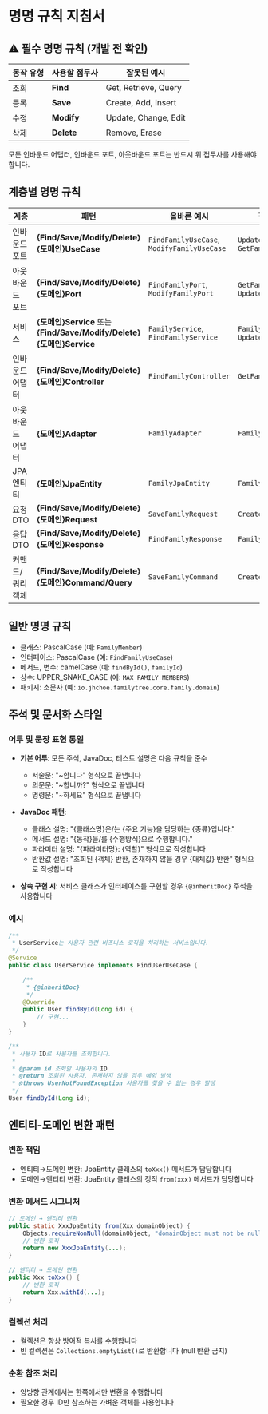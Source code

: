# 명명 규칙 지침서

## ⚠️ 필수 명명 규칙 (개발 전 확인)

| 동작 유형 | 사용할 접두사 | 잘못된 예시 |
|---------|------------|------------|
| 조회 | **Find** | Get, Retrieve, Query |
| 등록 | **Save** | Create, Add, Insert |
| 수정 | **Modify** | Update, Change, Edit |
| 삭제 | **Delete** | Remove, Erase |

모든 인바운드 어댑터, 인바운드 포트, 아웃바운드 포트는 반드시 위 접두사를 사용해야 합니다.

## 계층별 명명 규칙

| 계층 | 패턴 | 올바른 예시 | 잘못된 예시 |
|-----|-----|---------|------------|
| 인바운드 포트 | **{Find/Save/Modify/Delete}{도메인}UseCase** | `FindFamilyUseCase`, `ModifyFamilyUseCase` | `UpdateFamilyUseCase`, `GetFamilyUseCase` |
| 아웃바운드 포트 | **{Find/Save/Modify/Delete}{도메인}Port** | `FindFamilyPort`, `ModifyFamilyPort` | `GetFamilyPort`, `UpdateFamilyPort` |
| 서비스 | **{도메인}Service** 또는 **{Find/Save/Modify/Delete}{도메인}Service** | `FamilyService`, `FindFamilyService` | `FamilyManager`, `UpdateFamilyService` |
| 인바운드 어댑터 | **{Find/Save/Modify/Delete}{도메인}Controller** | `FindFamilyController` | `GetFamilyController` |
| 아웃바운드 어댑터 | **{도메인}Adapter** | `FamilyAdapter` | `FamilyRepository` |
| JPA 엔티티 | **{도메인}JpaEntity** | `FamilyJpaEntity` | `FamilyEntity` |
| 요청 DTO | **{Find/Save/Modify/Delete}{도메인}Request** | `SaveFamilyRequest` | `CreateFamilyRequest` |
| 응답 DTO | **{Find/Save/Modify/Delete}{도메인}Response** | `FindFamilyResponse` | `FamilyDTO` |
| 커맨드/쿼리 객체 | **{Find/Save/Modify/Delete}{도메인}Command/Query** | `SaveFamilyCommand` | `CreateFamilyCommand` |

## 일반 명명 규칙

- 클래스: PascalCase (예: `FamilyMember`)
- 인터페이스: PascalCase (예: `FindFamilyUseCase`)
- 메서드, 변수: camelCase (예: `findById()`, `familyId`)
- 상수: UPPER_SNAKE_CASE (예: `MAX_FAMILY_MEMBERS`)
- 패키지: 소문자 (예: `io.jhchoe.familytree.core.family.domain`)

## 주석 및 문서화 스타일

### 어투 및 문장 표현 통일

- **기본 어투**: 모든 주석, JavaDoc, 테스트 설명은 다음 규칙을 준수
  - 서술문: "~합니다" 형식으로 끝냅니다
  - 의문문: "~합니까?" 형식으로 끝냅니다
  - 명령문: "~하세요" 형식으로 끝냅니다
  
- **JavaDoc 패턴**:
  - 클래스 설명: "{클래스명}은/는 {주요 기능}을 담당하는 {종류}입니다."
  - 메서드 설명: "{동작}을/를 {수행방식}으로 수행합니다."
  - 파라미터 설명: "{파라미터명}: {역할}" 형식으로 작성합니다
  - 반환값 설명: "조회된 {객체} 반환, 존재하지 않을 경우 {대체값} 반환" 형식으로 작성합니다
  
- **상속 구현 시**: 서비스 클래스가 인터페이스를 구현할 경우 `{@inheritDoc}` 주석을 사용합니다

### 예시
```java
/**
 * UserService는 사용자 관련 비즈니스 로직을 처리하는 서비스입니다.
 */
@Service
public class UserService implements FindUserUseCase {

    /**
     * {@inheritDoc}
     */
    @Override
    public User findById(Long id) {
        // 구현...
    }
}

/**
 * 사용자 ID로 사용자를 조회합니다.
 *
 * @param id 조회할 사용자의 ID
 * @return 조회된 사용자, 존재하지 않을 경우 예외 발생
 * @throws UserNotFoundException 사용자를 찾을 수 없는 경우 발생
 */
User findById(Long id);
```

## 엔티티-도메인 변환 패턴

### 변환 책임
- 엔티티→도메인 변환: JpaEntity 클래스의 `toXxx()` 메서드가 담당합니다
- 도메인→엔티티 변환: JpaEntity 클래스의 정적 `from(xxx)` 메서드가 담당합니다

### 변환 메서드 시그니처
```java
// 도메인 → 엔티티 변환
public static XxxJpaEntity from(Xxx domainObject) {
    Objects.requireNonNull(domainObject, "domainObject must not be null");
    // 변환 로직
    return new XxxJpaEntity(...);
}

// 엔티티 → 도메인 변환
public Xxx toXxx() {
    // 변환 로직
    return Xxx.withId(...);
}
```

### 컬렉션 처리
- 컬렉션은 항상 방어적 복사를 수행합니다
- 빈 컬렉션은 `Collections.emptyList()`로 반환합니다 (null 반환 금지)

### 순환 참조 처리
- 양방향 관계에서는 한쪽에서만 변환을 수행합니다
- 필요한 경우 ID만 참조하는 가벼운 객체를 사용합니다
